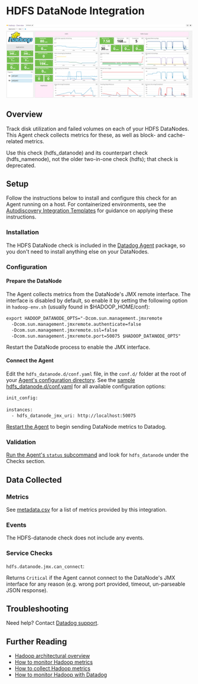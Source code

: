# HDFS DataNode Integration

![HDFS Dashboard][1]

## Overview

Track disk utilization and failed volumes on each of your HDFS DataNodes. This Agent check collects metrics for these, as well as block- and cache-related metrics.

Use this check (hdfs_datanode) and its counterpart check (hdfs_namenode), not the older two-in-one check (hdfs); that check is deprecated.

## Setup

Follow the instructions below to install and configure this check for an Agent running on a host. For containerized environments, see the [Autodiscovery Integration Templates][2] for guidance on applying these instructions.

### Installation

The HDFS DataNode check is included in the [Datadog Agent][3] package, so you don't need to install anything else on your DataNodes.

### Configuration
#### Prepare the DataNode

The Agent collects metrics from the DataNode's JMX remote interface. The interface is disabled by default, so enable it by setting the following option in `hadoop-env.sh` (usually found in $HADOOP_HOME/conf):

```
export HADOOP_DATANODE_OPTS="-Dcom.sun.management.jmxremote
  -Dcom.sun.management.jmxremote.authenticate=false
  -Dcom.sun.management.jmxremote.ssl=false
  -Dcom.sun.management.jmxremote.port=50075 $HADOOP_DATANODE_OPTS"
```

Restart the DataNode process to enable the JMX interface.

#### Connect the Agent

Edit the `hdfs_datanode.d/conf.yaml` file, in the `conf.d/` folder at the root of your [Agent's configuration directory][4]. See the [sample hdfs_datanode.d/conf.yaml][5] for all available configuration options:

```
init_config:

instances:
  - hdfs_datanode_jmx_uri: http://localhost:50075
```

[Restart the Agent][6] to begin sending DataNode metrics to Datadog.

### Validation

[Run the Agent's `status` subcommand][7] and look for `hdfs_datanode` under the Checks section.

## Data Collected
### Metrics
See [metadata.csv][8] for a list of metrics provided by this integration.

### Events
The HDFS-datanode check does not include any events.

### Service Checks

`hdfs.datanode.jmx.can_connect`:

Returns `Critical` if the Agent cannot connect to the DataNode's JMX interface for any reason (e.g. wrong port provided, timeout, un-parseable JSON response).

## Troubleshooting
Need help? Contact [Datadog support][9].

## Further Reading

* [Hadoop architectural overview][10]
* [How to monitor Hadoop metrics][11]
* [How to collect Hadoop metrics][12]
* [How to monitor Hadoop with Datadog][13]


[1]: https://raw.githubusercontent.com/DataDog/integrations-core/master/hdfs_datanode/images/hadoop_dashboard.png
[2]: https://docs.datadoghq.com/agent/autodiscovery/integrations
[3]: https://app.datadoghq.com/account/settings#agent
[4]: https://docs.datadoghq.com/agent/guide/agent-configuration-files/#agent-configuration-directory
[5]: https://github.com/DataDog/integrations-core/blob/master/hdfs_datanode/datadog_checks/hdfs_datanode/data/conf.yaml.example
[6]: https://docs.datadoghq.com/agent/guide/agent-commands/#start-stop-and-restart-the-agent
[7]: https://docs.datadoghq.com/agent/guide/agent-commands/#agent-status-and-information
[8]: https://github.com/DataDog/integrations-core/blob/master/hdfs_datanode/metadata.csv
[9]: https://docs.datadoghq.com/help
[10]: https://www.datadoghq.com/blog/hadoop-architecture-overview
[11]: https://www.datadoghq.com/blog/monitor-hadoop-metrics
[12]: https://www.datadoghq.com/blog/collecting-hadoop-metrics
[13]: https://www.datadoghq.com/blog/monitor-hadoop-metrics-datadog
